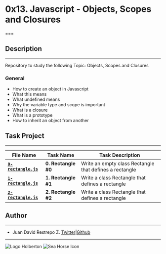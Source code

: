 # 0x13. Javascript - Objects, Scopes and Closures

===

## Description

---
Repository to study the following Topic: Objects, Scopes and Closures

### General

- How to create an object in Javascript
- What this means
- What undefined means
- Why the variable type and scope is important
- What is a closure
- What is a prototype
- How to inherit an object from another

## Task Project

---
File Name|Task Name|Task Description
---|---|---
[**`0-rectangle.js`**](https://github.com/jdrestre/holbertonschool-higher_level_programming/blob/master/0x13-javascript_objects_scopes_closures/0-rectangle.js)|**0. Rectangle #0**|Write an empty class Rectangle that defines a rectangle
[**`1-rectangle.js`**](https://github.com/jdrestre/holbertonschool-higher_level_programming/blob/master/0x13-javascript_objects_scopes_closures/1-rectangle.js)|**1. Rectangle #1**|Write a class Rectangle that defines a rectangle
[**`2-rectangle.js`**](https://github.com/jdrestre/holbertonschool-higher_level_programming/blob/master/0x13-javascript_objects_scopes_closures/2-rectangle.js)|**2. Rectangle #2**|Write a class Rectangle that defines a rectangle

## Author

---

- Juan David Restrepo Z. [Twitter](https://twitter.com/jdrestre)|[Github](https://github.com/jdrestre)

---
![Logo Holberton](https://www.holbertonschool.com/holberton-logo.png) ![Sea Horse Icon](https://intranet.hbtn.io/assets/holberton-logo-coral-27055cb2f875eb10bf3b3942e52a24581bc0667695bdc856d4f08b469b678000.png)
